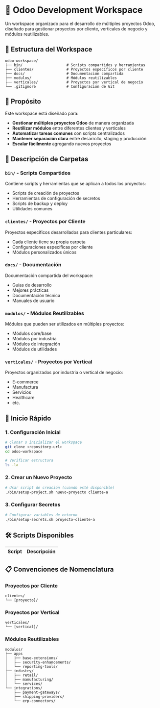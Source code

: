 # 🚀 Odoo Development Workspace

Un workspace organizado para el desarrollo de múltiples proyectos Odoo, diseñado para gestionar proyectos por cliente, verticales de negocio y módulos reutilizables.

## 📁 Estructura del Workspace

```
odoo-workspace/
├── bin/                    # Scripts compartidos y herramientas
├── clientes/               # Proyectos específicos por cliente
├── docs/                   # Documentación compartida
├── modulos/                # Módulos reutilizables
├── verticales/             # Proyectos por vertical de negocio
└── .gitignore              # Configuración de Git
```

## 🎯 Propósito

Este workspace está diseñado para:

- **Gestionar múltiples proyectos Odoo** de manera organizada
- **Reutilizar módulos** entre diferentes clientes y verticales
- **Automatizar tareas comunes** con scripts centralizados
- **Mantener separación clara** entre desarrollo, staging y producción
- **Escalar fácilmente** agregando nuevos proyectos

## 📂 Descripción de Carpetas

### `bin/` - Scripts Compartidos
Contiene scripts y herramientas que se aplican a todos los proyectos:
- Scripts de creación de proyectos
- Herramientas de configuración de secretos
- Scripts de backup y deploy
- Utilidades comunes

### `clientes/` - Proyectos por Cliente
Proyectos específicos desarrollados para clientes particulares:
- Cada cliente tiene su propia carpeta
- Configuraciones específicas por cliente
- Módulos personalizados únicos

### `docs/` - Documentación
Documentación compartida del workspace:
- Guías de desarrollo
- Mejores prácticas
- Documentación técnica
- Manuales de usuario

### `modulos/` - Módulos Reutilizables
Módulos que pueden ser utilizados en múltiples proyectos:
- Módulos core/base
- Módulos por industria
- Módulos de integración
- Módulos de utilidades

### `verticales/` - Proyectos por Vertical
Proyectos organizados por industria o vertical de negocio:
- E-commerce
- Manufactura
- Servicios
- Healthcare
- etc.

## 🚀 Inicio Rápido

### 1. Configuración Inicial
```bash
# Clonar o inicializar el workspace
git clone <repository-url>
cd odoo-workspace

# Verificar estructura
ls -la
```

### 2. Crear un Nuevo Proyecto
```bash
# Usar script de creación (cuando esté disponible)
./bin/setup-project.sh nuevo-proyecto cliente-a
```

### 3. Configurar Secretos
```bash
# Configurar variables de entorno
./bin/setup-secrets.sh proyecto-cliente-a
```

## 🛠️ Scripts Disponibles

| Script | Descripción |
|--------|-------------|


## 📋 Convenciones de Nomenclatura

### Proyectos por Cliente
```
clientes/
└── [proyecto]/
```

### Proyectos por Vertical
```
verticales/
└── [vertical]/
```

### Módulos Reutilizables
```
modulos/
├── apps
│   ├── base-extensions/
│   ├── security-enhancements/
│   └── reporting-tools/
├── industry/
│   ├── retail/
│   ├── manufacturing/
│   └── services/
└── integrations/
    ├── payment-gateways/
    ├── shipping-providers/
    └── erp-connectors/
```